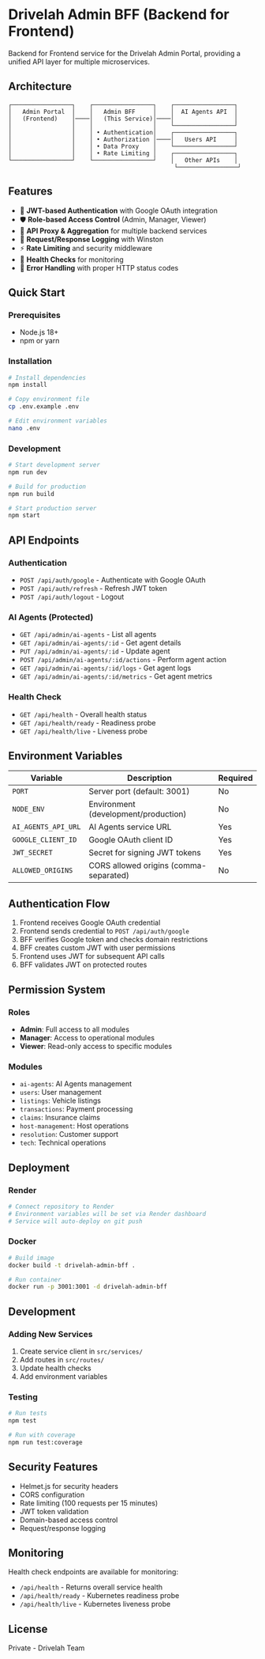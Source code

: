 # Drivelah Admin BFF (Backend for Frontend)

Backend for Frontend service for the Drivelah Admin Portal, providing a unified API layer for multiple microservices.

## Architecture

```
┌─────────────────┐    ┌─────────────────┐    ┌─────────────────┐
│   Admin Portal  │    │   Admin BFF     │    │  AI Agents API  │
│   (Frontend)    │────│   (This Service)│────│                 │
│                 │    │                 │    └─────────────────┘
│                 │    │ • Authentication│    ┌─────────────────┐
│                 │    │ • Authorization │────│   Users API     │
│                 │    │ • Data Proxy    │    └─────────────────┘
│                 │    │ • Rate Limiting │    ┌─────────────────┐
└─────────────────┘    └─────────────────┘    │   Other APIs    │
                                               └─────────────────┘
```

## Features

- 🔐 **JWT-based Authentication** with Google OAuth integration
- 🛡️ **Role-based Access Control** (Admin, Manager, Viewer)
- 🚀 **API Proxy & Aggregation** for multiple backend services
- 📝 **Request/Response Logging** with Winston
- ⚡ **Rate Limiting** and security middleware
- 🏥 **Health Checks** for monitoring
- 🔄 **Error Handling** with proper HTTP status codes

## Quick Start

### Prerequisites
- Node.js 18+
- npm or yarn

### Installation
```bash
# Install dependencies
npm install

# Copy environment file
cp .env.example .env

# Edit environment variables
nano .env
```

### Development
```bash
# Start development server
npm run dev

# Build for production
npm run build

# Start production server
npm start
```

## API Endpoints

### Authentication
- `POST /api/auth/google` - Authenticate with Google OAuth
- `POST /api/auth/refresh` - Refresh JWT token
- `POST /api/auth/logout` - Logout

### AI Agents (Protected)
- `GET /api/admin/ai-agents` - List all agents
- `GET /api/admin/ai-agents/:id` - Get agent details
- `PUT /api/admin/ai-agents/:id` - Update agent
- `POST /api/admin/ai-agents/:id/actions` - Perform agent action
- `GET /api/admin/ai-agents/:id/logs` - Get agent logs
- `GET /api/admin/ai-agents/:id/metrics` - Get agent metrics

### Health Check
- `GET /api/health` - Overall health status
- `GET /api/health/ready` - Readiness probe
- `GET /api/health/live` - Liveness probe

## Environment Variables

| Variable | Description | Required |
|----------|-------------|----------|
| `PORT` | Server port (default: 3001) | No |
| `NODE_ENV` | Environment (development/production) | No |
| `AI_AGENTS_API_URL` | AI Agents service URL | Yes |
| `GOOGLE_CLIENT_ID` | Google OAuth client ID | Yes |
| `JWT_SECRET` | Secret for signing JWT tokens | Yes |
| `ALLOWED_ORIGINS` | CORS allowed origins (comma-separated) | No |

## Authentication Flow

1. Frontend receives Google OAuth credential
2. Frontend sends credential to `POST /api/auth/google`
3. BFF verifies Google token and checks domain restrictions
4. BFF creates custom JWT with user permissions
5. Frontend uses JWT for subsequent API calls
6. BFF validates JWT on protected routes

## Permission System

### Roles
- **Admin**: Full access to all modules
- **Manager**: Access to operational modules
- **Viewer**: Read-only access to specific modules

### Modules
- `ai-agents`: AI Agents management
- `users`: User management
- `listings`: Vehicle listings
- `transactions`: Payment processing
- `claims`: Insurance claims
- `host-management`: Host operations
- `resolution`: Customer support
- `tech`: Technical operations

## Deployment

### Render
```bash
# Connect repository to Render
# Environment variables will be set via Render dashboard
# Service will auto-deploy on git push
```

### Docker
```bash
# Build image
docker build -t drivelah-admin-bff .

# Run container
docker run -p 3001:3001 -d drivelah-admin-bff
```

## Development

### Adding New Services
1. Create service client in `src/services/`
2. Add routes in `src/routes/`
3. Update health checks
4. Add environment variables

### Testing
```bash
# Run tests
npm test

# Run with coverage
npm run test:coverage
```

## Security Features

- Helmet.js for security headers
- CORS configuration
- Rate limiting (100 requests per 15 minutes)
- JWT token validation
- Domain-based access control
- Request/response logging

## Monitoring

Health check endpoints are available for monitoring:
- `/api/health` - Returns overall service health
- `/api/health/ready` - Kubernetes readiness probe
- `/api/health/live` - Kubernetes liveness probe

## License

Private - Drivelah Team